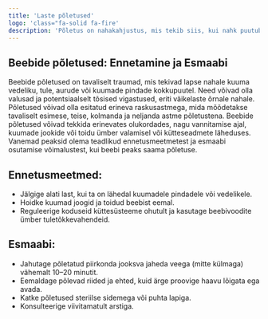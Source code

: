 ```yaml
---
title: 'Laste põletused'
logo: 'class="fa-solid fa-fire'
description: 'Põletus on nahakahjustus, mis tekib siis, kui nahk puutub kokku liigse kuumuse, kemikaalide jne'
---
```



## Beebide põletused: Ennetamine ja Esmaabi

Beebide põletused on tavaliselt traumad, mis tekivad lapse nahale kuuma vedeliku, tule, aurude või kuumade pindade kokkupuutel. Need võivad olla valusad ja potentsiaalselt tõsised vigastused, eriti väikelaste õrnale nahale. Põletused võivad olla esitatud erineva raskusastmega, mida mõõdetakse tavaliselt esimese, teise, kolmanda ja neljanda astme põletustena. Beebide põletused võivad tekkida erinevates olukordades, nagu vannitamise ajal, kuumade jookide või toidu ümber valamisel või kütteseadmete läheduses. Vanemad peaksid olema teadlikud ennetusmeetmetest ja esmaabi osutamise võimalustest, kui beebi peaks saama põletuse.

## Ennetusmeetmed:

- Jälgige alati last, kui ta on lähedal kuumadele pindadele või vedelikele.
- Hoidke kuumad joogid ja toidud beebist eemal.
- Reguleerige koduseid küttesüsteeme ohutult ja kasutage beebivoodite ümber tuletõkkevahendeid.

## Esmaabi:

- Jahutage põletatud piirkonda jooksva jaheda veega (mitte külmaga) vähemalt 10–20 minutit.
- Eemaldage põlevad riided ja ehted, kuid ärge proovige haavu lõigata ega avada.
- Katke põletused steriilse sidemega või puhta lapiga.
- Konsulteerige viivitamatult arstiga.
